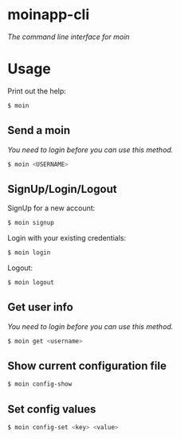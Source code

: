 # moinapp-cli

*The command line interface for moin*

# Usage

Print out the help:
```bash
$ moin
```

## Send a moin

*You need to login before you can use this method.*

```bash
$ moin <USERNAME>
```

## SignUp/Login/Logout

SignUp for a new account:
```bash
$ moin signup
```

Login with your existing credentials:
```bash
$ moin login
```

Logout:
```bash
$ moin logout
````

## Get user info

*You need to login before you can use this method.*

```bash
$ moin get <username>
```

## Show current configuration file

```bash
$ moin config-show
```

## Set config values

```bash
$ moin config-set <key> <value>
````
